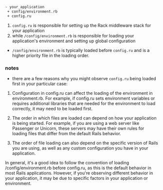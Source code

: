 ~~~html
- your_application
 + config/environment.rb
 + config.ru
~~~

1. `config.ru` is responsible for setting up the Rack middleware stack for your application
2. while `/config/environment.rb` is responsible for loading your application's environment and setting up global configuration

- `/config/environment.rb` is typically loaded before `config.ru` and is a higher priority file in the loading order.


### notes
- there are a few reasons why you might observe `config.ru` being loaded first in your particular case:
1. Configuration in config.ru can affect the loading of the environment in environment.rb. For example, if config.ru sets environment variables or requires additional libraries that are needed for the environment to load correctly, it may need to be loaded first.

2. The order in which files are loaded can depend on how your application is being started. For example, if you are using a web server like Passenger or Unicorn, these servers may have their own rules for loading files that differ from the default Rails behavior.

3. The order of file loading can also depend on the specific version of Rails you are using, as well as any custom configuration you have in your application.

In general, it's a good idea to follow the convention of loading /config/environment.rb before config.ru, as this is the default behavior in most Rails applications. However, if you're observing different behavior in your application, it may be due to specific factors in your application or environment.
